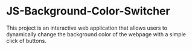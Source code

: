 # JS-Background-Color-Switcher
This project is an interactive web application that allows users to dynamically change the background color of the webpage with a simple click of buttons.
